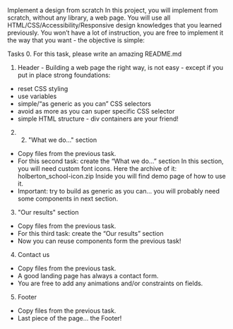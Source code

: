 Implement a design from scratch
In this project, you will implement from scratch, without any library, a web page. 
You will use all HTML/CSS/Accessibility/Responsive design knowledges that you learned previously.
You won’t have a lot of instruction, you are free to implement it the way that you want - the objective is simple:

Tasks
0. For this task, please write an amazing README.md

1. Header - Building a web page the right way, is not easy - except if you put in place strong foundations:
- reset CSS styling
- use variables
- simple/“as generic as you can” CSS selectors
- avoid as more as you can super specific CSS selector
- simple HTML structure - div containers are your friend!

2. 2. "What we do..." section
- Copy files from the previous task.
- For this second task: create the “What we do…” section
    In this section, you will need custom font icons. Here the archive of it: 
    holberton_school-icon.zip Inside you will find demo page of how to use it.
-   Important: try to build as generic as you can… you will probably need some 
    components in next section.

3. "Our results" section
- Copy files from the previous task.
- For this third task: create the “Our results” section
- Now you can reuse components form the previous task!

4. Contact us
- Copy files from the previous task.
- A good landing page has always a contact form.
- You are free to add any animations and/or constraints on fields.

5. Footer
- Copy files from the previous task.
- Last piece of the page… the Footer!
